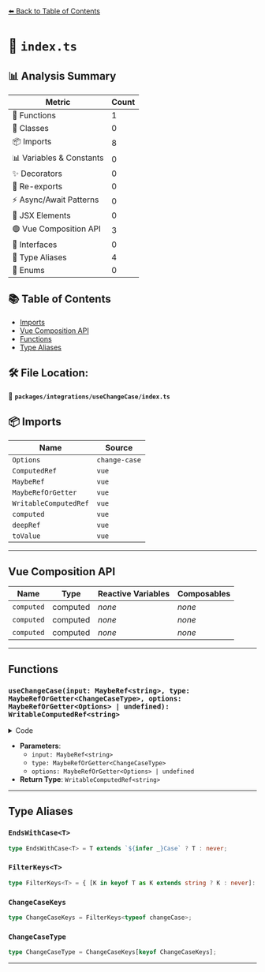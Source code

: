 [⬅️ Back to Table of Contents](../../../index.md)

# 📄 `index.ts`

## 📊 Analysis Summary

| Metric | Count |
|--------|-------|
| 🔧 Functions | 1 |
| 🧱 Classes | 0 |
| 📦 Imports | 8 |
| 📊 Variables & Constants | 0 |
| ✨ Decorators | 0 |
| 🔄 Re-exports | 0 |
| ⚡ Async/Await Patterns | 0 |
| 💠 JSX Elements | 0 |
| 🟢 Vue Composition API | 3 |
| 📐 Interfaces | 0 |
| 📑 Type Aliases | 4 |
| 🎯 Enums | 0 |

## 📚 Table of Contents

- [Imports](#imports)
- [Vue Composition API](#vue-composition-api)
- [Functions](#functions)
- [Type Aliases](#type-aliases)

## 🛠️ File Location:
📂 **`packages/integrations/useChangeCase/index.ts`**

## 📦 Imports

| Name | Source |
|------|--------|
| `Options` | `change-case` |
| `ComputedRef` | `vue` |
| `MaybeRef` | `vue` |
| `MaybeRefOrGetter` | `vue` |
| `WritableComputedRef` | `vue` |
| `computed` | `vue` |
| `deepRef` | `vue` |
| `toValue` | `vue` |


---

## Vue Composition API

| Name | Type | Reactive Variables | Composables |
|------|------|-------------------|-------------|
| `computed` | computed | *none* | *none* |
| `computed` | computed | *none* | *none* |
| `computed` | computed | *none* | *none* |


---

## Functions

### `useChangeCase(input: MaybeRef<string>, type: MaybeRefOrGetter<ChangeCaseType>, options: MaybeRefOrGetter<Options> | undefined): WritableComputedRef<string>`

<details><summary>Code</summary>

```ts
export function useChangeCase(input: MaybeRef<string>, type: MaybeRefOrGetter<ChangeCaseType>, options?: MaybeRefOrGetter<Options> | undefined): WritableComputedRef<string>
```
</details>

- **Parameters**:
  - `input: MaybeRef<string>`
  - `type: MaybeRefOrGetter<ChangeCaseType>`
  - `options: MaybeRefOrGetter<Options> | undefined`
- **Return Type**: `WritableComputedRef<string>`

---

## Type Aliases

### `EndsWithCase<T>`

```ts
type EndsWithCase<T> = T extends `${infer _}Case` ? T : never;
```

### `FilterKeys<T>`

```ts
type FilterKeys<T> = { [K in keyof T as K extends string ? K : never]: EndsWithCase<K> };
```

### `ChangeCaseKeys`

```ts
type ChangeCaseKeys = FilterKeys<typeof changeCase>;
```

### `ChangeCaseType`

```ts
type ChangeCaseType = ChangeCaseKeys[keyof ChangeCaseKeys];
```


---